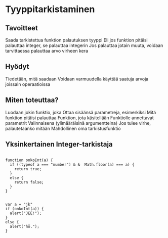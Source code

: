 Tyyppitarkistaminen
===================

Tavoitteet
----------

 Saada tarkistettua funktion palautuksen tyyppi
 Eli jos funktion pitäisi palauttaa integer, se palauttaa integerin
 Jos palauttaa jotain muuta, voidaan tarvittaessa palauttaa arvo virheen kera

Hyödyt
------

 Tiedetään, mitä saadaan
 Voidaan varmuudella käyttää saatuja arvoja joissain operaatioissa

Miten toteuttaa?
----------------

Luodaan jokin funktio, joka
 Ottaa sisäänsä parametreja, esimerkiksi
 Mitä funktion pitäisi palauttaa
 Funktion, jota käsitellään
 Funktiolle annettavat parametrit
 Valinnaisena (ylimääräisinä argumentteina)
   Jos tulee virhe, palautetaanko mitään
   Mahdollinen oma tarkistusfunktio

Yksinkertainen Integer-tarkistaja
---------------------------------

<pre><code>
function onkoInt(a) {
  if ((typeof a === "number") &amp; &amp;  Math.floor(a) === a) {
    return true;
  }
  else {
    return false;
  }
}
</br>
var a = "jk"
if (onkoInt(a)) {
  alert("JEE!");
}
else {
  alert("hö.");
}
</code></pre>
